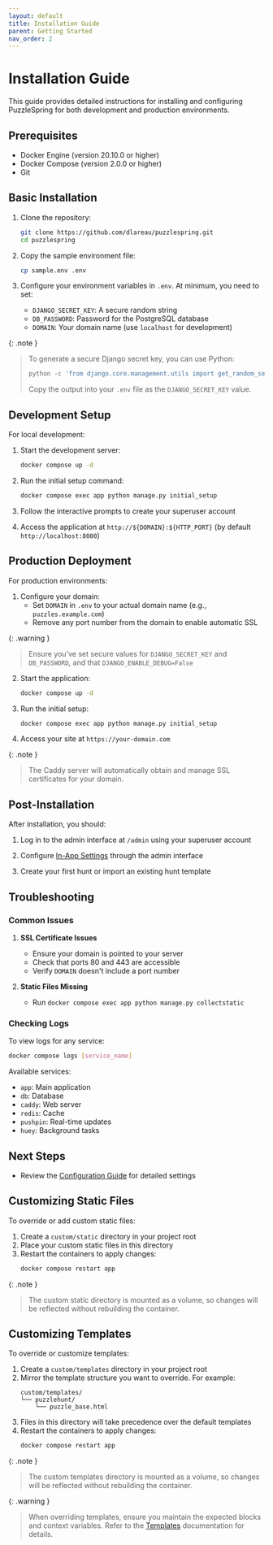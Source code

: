 ```yaml
---
layout: default
title: Installation Guide
parent: Getting Started
nav_order: 2
---
```


# Installation Guide

This guide provides detailed instructions for installing and configuring PuzzleSpring for both development and production environments.

## Prerequisites

- Docker Engine (version 20.10.0 or higher)
- Docker Compose (version 2.0.0 or higher)
- Git

## Basic Installation

1. Clone the repository:
   ``` bash
   git clone https://github.com/dlareau/puzzlespring.git
   cd puzzlespring
   ```

2. Copy the sample environment file:
   ``` bash
   cp sample.env .env
   ```

3. Configure your environment variables in `.env`. At minimum, you need to set:
   - `DJANGO_SECRET_KEY`: A secure random string
   - `DB_PASSWORD`: Password for the PostgreSQL database
   - `DOMAIN`: Your domain name (use `localhost` for development)

{: .note }
> To generate a secure Django secret key, you can use Python:
>
> ```python
> python -c 'from django.core.management.utils import get_random_secret_key; print(get_random_secret_key())'
> ```
>
> Copy the output into your `.env` file as the `DJANGO_SECRET_KEY` value.

## Development Setup

For local development:

1. Start the development server:
   ``` bash
   docker compose up -d
   ```

2. Run the initial setup command:
   ``` bash
   docker compose exec app python manage.py initial_setup
   ```

3. Follow the interactive prompts to create your superuser account

4. Access the application at `http://${DOMAIN}:${HTTP_PORT}` (by default `http://localhost:8000`)

## Production Deployment

For production environments:

1. Configure your domain:
   - Set `DOMAIN` in `.env` to your actual domain name (e.g., `puzzles.example.com`)
   - Remove any port number from the domain to enable automatic SSL

{: .warning }
> Ensure you've set secure values for `DJANGO_SECRET_KEY` and `DB_PASSWORD`, and that `DJANGO_ENABLE_DEBUG=False`

2. Start the application:
   ``` bash
   docker compose up -d
   ```

3. Run the initial setup:
   ``` bash
   docker compose exec app python manage.py initial_setup
   ```

4. Access your site at `https://your-domain.com`

{: .note }
> The Caddy server will automatically obtain and manage SSL certificates for your domain.

## Post-Installation

After installation, you should:

1. Log in to the admin interface at `/admin` using your superuser account

2. Configure [In-App Settings](/docs/user-guide/configuration/in-app-settings) through the admin interface

3. Create your first hunt or import an existing hunt template

## Troubleshooting

### Common Issues

1. **SSL Certificate Issues**
   - Ensure your domain is pointed to your server
   - Check that ports 80 and 443 are accessible
   - Verify `DOMAIN` doesn't include a port number

2. **Static Files Missing**
   - Run `docker compose exec app python manage.py collectstatic`

### Checking Logs

To view logs for any service:

``` bash
docker compose logs [service_name]
```

Available services:
- `app`: Main application
- `db`: Database
- `caddy`: Web server
- `redis`: Cache
- `pushpin`: Real-time updates
- `huey`: Background tasks

## Next Steps

- Review the [Configuration Guide](/docs/user-guide/configuration) for detailed settings

## Customizing Static Files

To override or add custom static files:

1. Create a `custom/static` directory in your project root
2. Place your custom static files in this directory
3. Restart the containers to apply changes:
   ```bash
   docker compose restart app
   ```

{: .note }
> The custom static directory is mounted as a volume, so changes will be reflected without rebuilding the container.

## Customizing Templates

To override or customize templates:

1. Create a `custom/templates` directory in your project root
2. Mirror the template structure you want to override. For example:
   ```
   custom/templates/
   └── puzzlehunt/
       └── puzzle_base.html
   ```
3. Files in this directory will take precedence over the default templates
4. Restart the containers to apply changes:
   ```bash
   docker compose restart app
   ```

{: .note }
> The custom templates directory is mounted as a volume, so changes will be reflected without rebuilding the container.

{: .warning }
> When overriding templates, ensure you maintain the expected blocks and context variables. Refer to the [Templates](/docs/technical-reference/templates) documentation for details.
